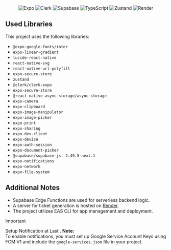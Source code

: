 <div align="center">
<img src="https://img.shields.io/badge/-Expo-000000?style=for-the-badge&logo=expo&logoColor=white" alt="Expo" />
<img src="https://img.shields.io/badge/-Clerk-000000?style=for-the-badge&logo=clerk&logoColor=white" alt="Clerk" />

  <img src="https://img.shields.io/badge/supabase-000000?style=for-the-badge&logo=supabase&logoColor=#3dc48f" alt="Supabase"/>
  <img src="https://img.shields.io/badge/-TypeScript-000000?style=for-the-badge&logo=typescript&logoColor=white" alt="TypeScript" />
  <img src="https://img.shields.io/badge/-Zustand-000000?style=for-the-badge&logo=zustand&logoColor=white" alt="Zustand" />
<img src="https://img.shields.io/badge/-Render-000000?style=for-the-badge&logo=render&logoColor=46E3B7" alt="Render" />

</div>

## Used Libraries

This project uses the following libraries:

- `@expo-google-fonts/inter`
- `expo-linear-gradient`
- `lucide-react-native`
- `react-native-svg`
- `react-native-url-polyfill`
- `expo-secure-store`
- `zustand`
- `@clerk/clerk-expo`
- `expo-secure-store`
- `@react-native-async-storage/async-storage`
- `expo-camera`
- `expo-clipboard`
- `expo-image-manipulator`
- `expo-image-picker`
- `expo-print`
- `expo-sharing`
- `expo-dev-client`
- `expo-device`
- `expo-auth-session`
- `expo-document-picker`
- `@supabase/supabase-js: 2.49.5-next.1`
- `expo-notifications`
- `expo-network`
- `expo-file-system`

## Additional Notes

- Supabase Edge Functions are used for serverless backend logic.
- A server for ticket generation is hosted on [Render](https://render.com/).
- The project utilizes EAS CLI for app management and deployment.

> [!IMPORTANT]
> Setup Notification at Last .
> **Note:**  
> To enable notifications, you must set up Google Service Account Keys using FCM V1 and include the `google-services.json` file in your project.
